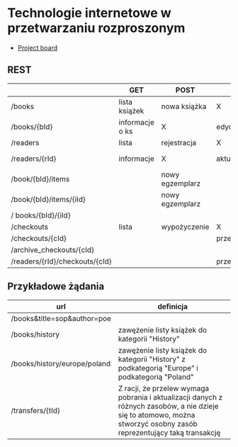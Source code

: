 # Technologie internetowe w przetwarzaniu rozproszonym

* [Project board](https://github.com/pietersweter/technologie-internetowe-w-przetwarzaniu-rozproszonym/projects/1?add_cards_query=is%3Aopen)

## REST

|                | GET             | POST           | PUT              | DELETE           | PATCH            |
|----------------|-----------------|----------------|------------------|------------------|------------------|
| /books         |  lista książek  | nowa książka   | X                | X                | X                |
| /books/{bId}   | informacje o ks | X              | edycja           | usunięcie ks     | aktualizacja ks  |
| /readers       | lista           | rejestracja    | X                | X                |                  |
| /readers/{rId} | informacje      | X              | aktualizacja     | zamknięcie konta |                  |
| /book/{bId}/items |              | nowy egzemplarz|                  |                  |                  |
| /book/{bId}/items/{iId} |        | nowy egzemplarz|                  |                  |                  |
| / books/{bId}/{iId} |            |                |                  |                  |                  |
| /checkouts     | lista           | wypożyczenie   | X                | X                |                  |
| /checkouts/{cId} |               |                | przedłużenie     | zwrot            |                  |
| /archive_checkouts/{cId} |       |                |                  |                  |                  |
| /readers/{rId}/checkouts/{cId} |        |         | przedłużenie     | zwrot            |                  |



## Przykładowe żądania
| url | definicja |
| --- | --------- |
| /books&title=sop&author=poe |  |
| /books/history | zawężenie listy książek do kategorii "History" |
| /books/history/europe/poland | zawężenie listy książek do kategorii "History" z podkategorią "Europe" i podkategorią "Poland" |
| /transfers/{tId} | Z racji, że przelew wymaga pobrania i aktualizacji danych z różnych zasobów, a nie dzieje się to atomowo, można stworzyć osobny zasób reprezentujący taką transakcję |


